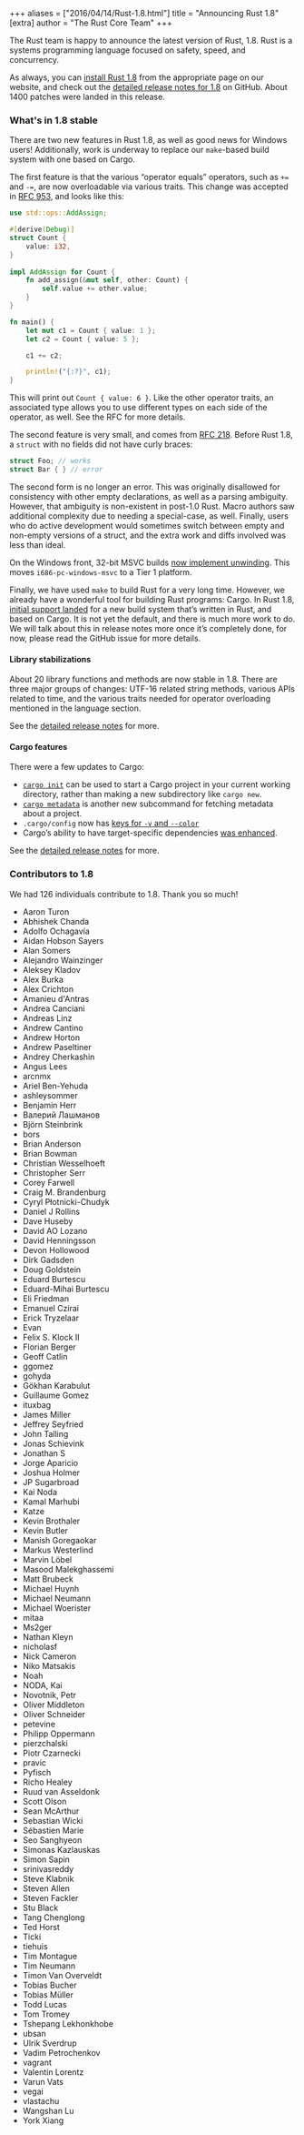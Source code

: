 +++
aliases = ["2016/04/14/Rust-1.8.html"]
title = "Announcing Rust 1.8"
[extra]
author = "The Rust Core Team"
+++

The Rust team is happy to announce the latest version of Rust, 1.8. Rust is a
systems programming language focused on safety, speed, and concurrency.

As always, you can [install Rust 1.8][install] from the appropriate page on our
website, and check out the [detailed release notes for 1.8][notes] on GitHub.
About 1400 patches were landed in this release.

[install]: https://www.rust-lang.org/install.html
[notes]: https://github.com/rust-lang/rust/blob/stable/RELEASES.md#version-180-2016-04-14

### What's in 1.8 stable

There are two new features in Rust 1.8, as well as good news for Windows users!
Additionally, work is underway to replace our `make`-based build system with
one based on Cargo.

The first feature is that the various “operator equals” operators, such as `+=`
and `-=`, are now overloadable via various traits. This change was accepted in
[RFC 953], and looks like this:

```rust
use std::ops::AddAssign;

#[derive(Debug)]
struct Count { 
    value: i32,
}
    
impl AddAssign for Count {
    fn add_assign(&mut self, other: Count) {
        self.value += other.value;
    }
}   

fn main() {
    let mut c1 = Count { value: 1 };
    let c2 = Count { value: 5 };

    c1 += c2;

    println!("{:?}", c1);
}
```

[RFC 953]: https://github.com/rust-lang/rfcs/blob/master/text/0953-op-assign.md

This will print out `Count { value: 6 }`. Like the other operator traits, an
associated type allows you to use different types on each side of the operator,
as well. See the RFC for more details.

The second feature is very small, and comes from [RFC 218]. Before Rust 1.8, a
`struct` with no fields did not have curly braces:

```rust
struct Foo; // works
struct Bar { } // error
```

[RFC 218]: https://github.com/rust-lang/rfcs/blob/master/text/0218-empty-struct-with-braces.md

The second form is no longer an error. This was originally disallowed for
consistency with other empty declarations, as well as a parsing ambiguity.
However, that ambiguity is non-existent in post-1.0 Rust. Macro authors saw
additional complexity due to needing a special-case, as well. Finally, users
who do active development would sometimes switch between empty and non-empty
versions of a struct, and the extra work and diffs involved was less than
ideal.

On the Windows front, 32-bit MSVC builds [now implement unwinding]. This moves
`i686-pc-windows-msvc` to a Tier 1 platform.

[now implement unwinding]: https://github.com/rust-lang/rust/pull/30448

Finally, we have used `make` to build Rust for a very long time. However,
we already have a wonderful tool for building Rust programs: Cargo. In Rust
1.8, [initial support landed] for a new build system that’s written in Rust,
and based on Cargo. It is not yet the default, and there is much more work to
do. We will talk about this in release notes more once it’s completely done,
for now, please read the GitHub issue for more details.

[initial support landed]: https://github.com/rust-lang/rust/pull/31123

#### Library stabilizations

About 20 library functions and methods are now stable in 1.8. There are three
major groups of changes: UTF-16 related string methods, various APIs related to
time, and the various traits needed for operator overloading mentioned in the
language section.

See the [detailed release notes][notes] for more.

#### Cargo features

There were a few updates to Cargo:

* [`cargo init`](https://github.com/rust-lang/cargo/pull/2081) can be used to
  start a Cargo project in your current working directory, rather than making a
  new subdirectory like `cargo new`.
* [`cargo metadata`](https://github.com/rust-lang/cargo/pull/2196) is another
  new subcommand for fetching metadata about a project.
* `.cargo/config` now has [keys for `-v` and
  `--color`](https://github.com/rust-lang/cargo/pull/2397)
* Cargo’s ability to have target-specific dependencies [was
  enhanced](https://github.com/rust-lang/cargo/pull/2328).


See the [detailed release notes][notes] for more.

### Contributors to 1.8

We had 126 individuals contribute to 1.8. Thank you so much!

* Aaron Turon
* Abhishek Chanda
* Adolfo Ochagavía
* Aidan Hobson Sayers
* Alan Somers
* Alejandro Wainzinger
* Aleksey Kladov
* Alex Burka
* Alex Crichton
* Amanieu d'Antras
* Andrea Canciani
* Andreas Linz
* Andrew Cantino
* Andrew Horton
* Andrew Paseltiner
* Andrey Cherkashin
* Angus Lees
* arcnmx
* Ariel Ben-Yehuda
* ashleysommer
* Benjamin Herr
* Валерий Лашманов
* Björn Steinbrink
* bors
* Brian Anderson
* Brian Bowman
* Christian Wesselhoeft
* Christopher Serr
* Corey Farwell
* Craig M. Brandenburg
* Cyryl Płotnicki-Chudyk
* Daniel J Rollins
* Dave Huseby
* David AO Lozano
* David Henningsson
* Devon Hollowood
* Dirk Gadsden
* Doug Goldstein
* Eduard Burtescu
* Eduard-Mihai Burtescu
* Eli Friedman
* Emanuel Czirai
* Erick Tryzelaar
* Evan
* Felix S. Klock II
* Florian Berger
* Geoff Catlin
* ggomez
* gohyda
* Gökhan Karabulut
* Guillaume Gomez
* ituxbag
* James Miller
* Jeffrey Seyfried
* John Talling
* Jonas Schievink
* Jonathan S
* Jorge Aparicio
* Joshua Holmer
* JP Sugarbroad
* Kai Noda
* Kamal Marhubi
* Katze
* Kevin Brothaler
* Kevin Butler
* Manish Goregaokar
* Markus Westerlind
* Marvin Löbel
* Masood Malekghassemi
* Matt Brubeck
* Michael Huynh
* Michael Neumann
* Michael Woerister
* mitaa
* Ms2ger
* Nathan Kleyn
* nicholasf
* Nick Cameron
* Niko Matsakis
* Noah
* NODA, Kai
* Novotnik, Petr
* Oliver Middleton
* Oliver Schneider
* petevine
* Philipp Oppermann
* pierzchalski
* Piotr Czarnecki
* pravic
* Pyfisch
* Richo Healey
* Ruud van Asseldonk
* Scott Olson
* Sean McArthur
* Sebastian Wicki
* Sébastien Marie
* Seo Sanghyeon
* Simonas Kazlauskas
* Simon Sapin
* srinivasreddy
* Steve Klabnik
* Steven Allen
* Steven Fackler
* Stu Black
* Tang Chenglong
* Ted Horst
* Ticki
* tiehuis
* Tim Montague
* Tim Neumann
* Timon Van Overveldt
* Tobias Bucher
* Tobias Müller
* Todd Lucas
* Tom Tromey
* Tshepang Lekhonkhobe
* ubsan
* Ulrik Sverdrup
* Vadim Petrochenkov
* vagrant
* Valentin Lorentz
* Varun Vats
* vegai
* vlastachu
* Wangshan Lu
* York Xiang
